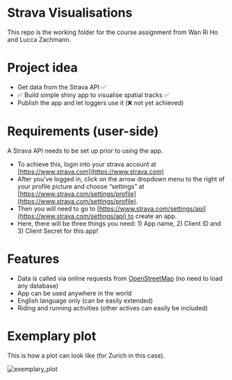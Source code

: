 # Strava Visualisations
This repo is the working folder for the course assignment from Wan Ri Ho and Lucca Zachmann.

# Project idea
- Get data from the Strava API :white_check_mark:
- :white_check_mark: Build simple shiny app to visualise spatial tracks :white_check_mark:
- Publish the app and let loggers use it (:x: not yet achieved)

# Requirements (user-side)
A Strava API needs to be set up prior to using the app. 
- To achieve this, login into your strava account at [https://www.strava.com](https://www.strava.com)
- After you’ve logged in, click on the arrow dropdown menu to the right of your profile picture and choose “settings” at [https://www.strava.com/settings/profile](https://www.strava.com/settings/profile).
- Then you will need to go to [https://www.strava.com/settings/api](https://www.strava.com/settings/api) to create an app.
- Here, there will be three things you need: 1) App name, 2) Client ID and 3) Client Secret for this app!

# Features
- Data is called via online requests from [OpenStreetMap](https://de.wikipedia.org/wiki/OpenStreetMap) (no need to load any database)
- App can be used anywhere in the world
- English language only (can be easily extended)
- Riding and running activities (other actives can easily be included)

# Exemplary plot
This is how a plot can look like (for Zurich in this case).

![exemplary_plot](/plots/app_output.png)